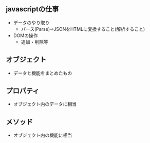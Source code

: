 ## javascriptの仕事
- データのやり取り
    - パース(Parse)⇨JSONをHTMLに変換すること(解析すること)
- DOMの操作
    - 追加・削除等

## オブジェクト
- データと機能をまとめたもの

## プロパティ
- オブジェクト内のデータに相当

## メソッド
- オブジェクト内の機能に相当



